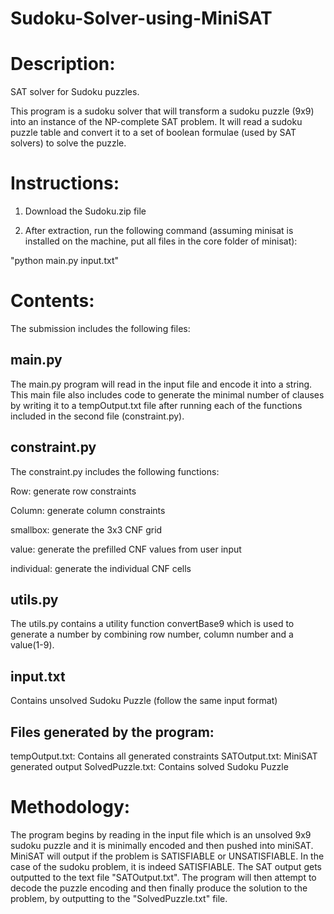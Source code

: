# Sudoku-Solver-using-MiniSAT
Description:
====================

SAT solver for Sudoku puzzles.

This program is a sudoku solver that will transform a sudoku puzzle (9x9) into an instance of the NP-complete SAT problem. It will read a sudoku puzzle table and convert it to a set of boolean formulae (used by SAT solvers) to solve the puzzle.

Instructions:
====================

1) Download the Sudoku.zip file

2) After extraction, run the following command (assuming minisat is installed on the machine, put all files in the core folder of minisat):

"python main.py input.txt"

Contents:
====================

The submission includes the following files:

main.py 
--------

The main.py program will read in the input file and encode it into a string. This main file also includes code to generate the minimal number of clauses by writing it to a tempOutput.txt file after running each of the functions included in the second file (constraint.py).

constraint.py
------------- 

The constraint.py includes the following functions:

Row: generate row constraints

Column: generate column constraints

smallbox: generate the 3x3 CNF grid

value: generate the prefilled CNF values from user input

individual: generate the individual CNF cells

utils.py
--------

The utils.py contains a utility function convertBase9 which is used to generate a number by combining row number, column number and a value(1-9).

input.txt
---------
Contains unsolved Sudoku Puzzle (follow the same input format)

Files generated by the program:
---------------------------------
tempOutput.txt:	Contains all generated constraints
SATOutput.txt: MiniSAT generated output
SolvedPuzzle.txt: Contains solved Sudoku Puzzle

Methodology:
====================
The program begins by reading in the input file which is an unsolved 9x9 sudoku puzzle and it is minimally encoded and then pushed into miniSAT.  MiniSAT will output if the problem is SATISFIABLE or UNSATISFIABLE.  In the case of the sudoku problem, it is indeed SATISFIABLE. The SAT output gets outputted to the text file "SATOutput.txt". The program will then attempt to decode the puzzle encoding and then finally produce the solution to the problem, by
outputting to the "SolvedPuzzle.txt" file.
